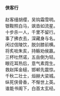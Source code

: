 #### 侠客行

赵客缦胡缨，吴钩霜雪明。  
银鞍照白马，飒沓如流星。  
十步杀一人，千里不留行。  
事了拂衣去，深藏身与名。  
闲过信陵饮，脱剑膝前横。  
将炙啖朱亥，持觞劝侯嬴。  
三杯吐然诺，五岳倒为轻。  
眼花耳热后，意气素霓生。  
救赵挥金槌，邯郸先震惊。  
千秋二壮士，烜赫大梁城。  
纵死侠骨香，不惭世上英。  
谁能书阁下，白首太玄经。